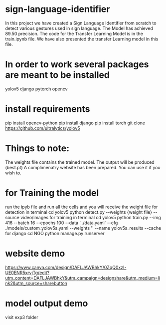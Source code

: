 # sign-language-identifier
  In this project we have created a Sign Language Identifier from scratch to detect various gestures used in sign language. The Model has achieved  89.50 precision. The code for the Transfer Learning Model is in the train.ipynb file. We have also presented the transfer Learning model in this file.

# In order to work several packages are meant to be installed
  yolov5
  django
  pytorch
  opencv

# install requirements
  pip install opencv-python
  pip install django
  pip install torch
  git clone https://github.com/ultralytics/yolov5

# Things to note:
  The weights file contains the trained model. The output will be produced (best.pt)
  A complimenatry website has been prepared. You can use it if you wish to.


# for Training the model
  run the ipyb file and run all the cells and you will receive the weight file
  for detection in terminal cd yolov5
      python detect.py --weights {weight file} --source video/images
  for training in terminal cd yolov5
      python train.py --img 416 --batch 16 --epochs 100 --data '../data.yaml' --cfg ./models/custom_yolov5s.yaml --weights '' --name yolov5s_results  --cache
  for django cd NGO 
      python manage.py runserver

# website demo
  https://www.canva.com/design/DAFLJAWBhkY/0ZqQ0xzI-UE0ENR5xrvjTg/edit?utm_content=DAFLJAWBhkY&utm_campaign=designshare&utm_medium=link2&utm_source=sharebutton

# model output demo
  visit exp3 folder

